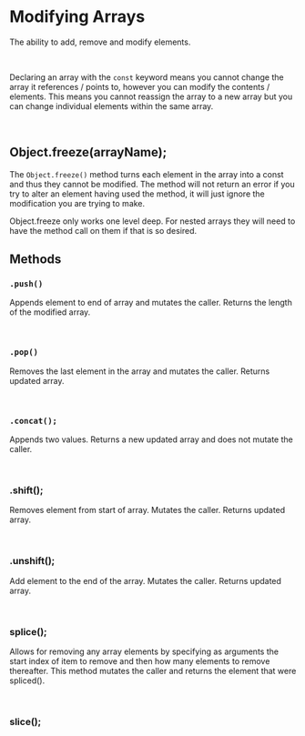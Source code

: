 # Modifying Arrays

The ability to add, remove and modify elements.

<br>

Declaring an array with the `const` keyword means you cannot change the array it references / points to, however you can modify the contents / elements. This means you cannot reassign the array to a new array but you can change individual elements within the same array.

<br>

## Object.freeze(arrayName);

The `Object.freeze()` method turns each element in the array into a const and thus they cannot be modified. The method will not return an error if you try to alter an element having used the method, it will just ignore the modification you are trying to make.  

Object.freeze only works one level deep. For nested arrays they will need to have the method call on them if that is so desired. 

## Methods

### `.push()`

Appends element to end of array and mutates the caller. 
Returns the length of the modified array.

<br>

### `.pop()`

Removes the last element in the array and mutates the caller. Returns updated array.

<br>

### `.concat();`

Appends two values. Returns a new updated array and does not mutate the caller.

<br>

### .shift();

Removes element from start of array. Mutates the caller. Returns updated array.

<br>

### .unshift();

Add element to the end of the array. Mutates the caller. Returns updated array.

<br>

### splice();

Allows for removing any array elements by specifying as arguments the start index of item to remove and then how many elements to remove thereafter. This method mutates the caller and returns the element that were spliced().

<br>

### slice();
